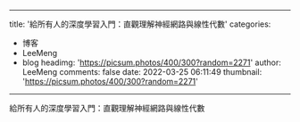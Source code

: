 
---
title: '給所有人的深度學習入門：直觀理解神經網路與線性代數'
categories: 
 - 博客
 - LeeMeng
 - blog
headimg: 'https://picsum.photos/400/300?random=2271'
author: LeeMeng
comments: false
date: 2022-03-25 06:11:49
thumbnail: 'https://picsum.photos/400/300?random=2271'
---

<div>   
給所有人的深度學習入門：直觀理解神經網路與線性代數  
</div>
            